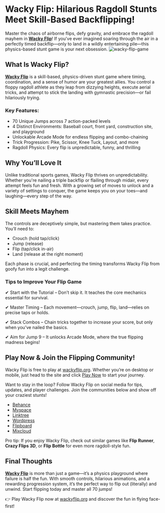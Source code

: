 # Wacky Flip: Hilarious Ragdoll Stunts Meet Skill-Based Backflipping!
Master the chaos of airborne flips, defy gravity, and embrace the ragdoll mayhem in **[Wacky Flip](https://wackyflip.org)**! If you've ever imagined soaring through the air in a perfectly timed backflip—only to land in a wildly entertaining pile—this physics-based stunt game is your next obsession.
![wacky-flip-game](https://wackyflip.org/data/image/options/wackyflip.org.png)

## What Is Wacky Flip?
**[Wacky Flip](https://wackyflip.org)** is a skill-based, physics-driven stunt game where timing, coordination, and a sense of humor are your greatest allies. You control a floppy ragdoll athlete as they leap from dizzying heights, execute aerial tricks, and attempt to stick the landing with gymnastic precision—or fail hilariously trying.

### Key Features:
* 70 Unique Jumps across 7 action-packed levels
* 4 Distinct Environments: Baseball court, front yard, construction site, and playground
* Unlockable Arcade Mode for endless flipping and combo-chaining
* Trick Progression: Pike, Scissor, Knee Tuck, Layout, and more
* Ragdoll Physics: Every flip is unpredictable, funny, and thrilling

## Why You’ll Love It
Unlike traditional sports games, Wacky Flip thrives on unpredictability. Whether you're nailing a triple backflip or flailing through midair, every attempt feels fun and fresh. With a growing set of moves to unlock and a variety of settings to conquer, the game keeps you on your toes—and laughing—every step of the way.

## Skill Meets Mayhem
The controls are deceptively simple, but mastering them takes practice. You’ll need to:

* Crouch (hold tap/click)
* Jump (release)
* Flip (tap/click in-air)
* Land (release at the right moment)

Each phase is crucial, and perfecting the timing transforms Wacky Flip from goofy fun into a legit challenge.

### Tips to Improve Your Flip Game
✔ Start with the Tutorial – Don’t skip it. It teaches the core mechanics essential for survival.

✔ Master Timing – Each movement—crouch, jump, flip, land—relies on precise taps or holds.

✔ Stack Combos – Chain tricks together to increase your score, but only when you’ve nailed the basics.

✔ Aim for Jump 9 – It unlocks Arcade Mode, where the true flipping madness begins!

## Play Now & Join the Flipping Community!
Wacky Flip is free to play at [wackyflip.org](https://wackyflip.org/). Whether you’re on desktop or mobile, just head to the site and click [Play Now](https://wackyflip.org) to start your journey.

Want to stay in the loop? Follow Wacky Flip on social media for tips, updates, and player challenges. Join the communities below and show off your craziest stunts!

* [Behance](https://www.behance.net/wackyflip)
* [Myspace](https://myspace.com/wackyflip)
* [Linktree](https://linktr.ee/wackyflip)
* [Wordpress](https://wackyflip.wordpress.com/)
* [Flipboard](https://flipboard.com/@WackyFlipOf4s44)
* [Mixcloud](https://www.mixcloud.com/wackyflip/)

Pro tip: If you enjoy Wacky Flip, check out similar games like **Flip Runner**, **Crazy Flips 3D**, or **Flip Bottle** for even more ragdoll-style fun.

## Final Thoughts
**[Wacky Flip](https://wackyflip.org)** is more than just a game—it’s a physics playground where failure is half the fun. With smooth controls, hilarious animations, and a rewarding progression system, it’s the perfect way to flip out (literally) and unwind. Start flipping today and master all 70 jumps!

👉 Play Wacky Flip now at [wackyflip.org](https://wackyflip.org/) and discover the fun in flying face-first!
